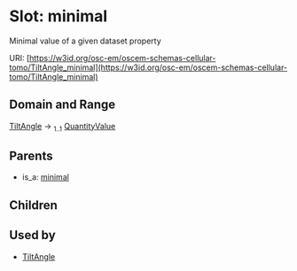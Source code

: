
# Slot: minimal

Minimal value of a given dataset property

URI: [https://w3id.org/osc-em/oscem-schemas-cellular-tomo/TiltAngle_minimal](https://w3id.org/osc-em/oscem-schemas-cellular-tomo/TiltAngle_minimal)


## Domain and Range

[TiltAngle](TiltAngle.md) &#8594;  <sub>1..1</sub> [QuantityValue](QuantityValue.md)

## Parents

 *  is_a: [minimal](minimal.md)

## Children


## Used by

 * [TiltAngle](TiltAngle.md)
